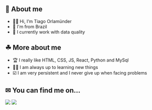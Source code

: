 ## 🤔 About me
- 👋🏻 Hi, I’m Tiago Orlamünder
- 🌴 I'm from Brazil
- 🔬 I currently work with data quality

## ☘ More about me
- 🏆 I really like HTML, CSS, JS, React, Python and MySql
- ✍🏻 I am always up to learning new things
- ☑️ I am very persistent and I never give up when facing problems

## ✉ You can find me on...
[<img src="https://img.shields.io/badge/LinkedIn-0077B5?style=for-the-badge&logo=linkedin&logoColor=white"/>](https://www.linkedin.com/in/tiago-orlam%C3%BCnder-a409a1201/)
[<img src="https://img.shields.io/badge/Gmail-D14836?style=for-the-badge&logo=gmail&logoColor=white"/>](mailto:tiago.orlamunder@gmail.com)
